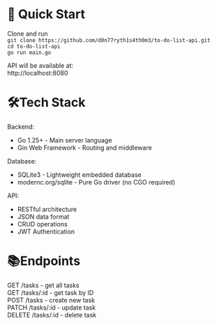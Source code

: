 # 🚀 Quick Start  
Clone and run  
`git clone https://github.com/d0n77ryth1s4th0m3/to-do-list-api.git`  
`cd to-do-list-api`    
`go run main.go ` 

API will be available at:  
http://localhost:8080

# 🛠️Tech Stack  
Backend:  
- Go 1.25+ - Main server language    
- Gin Web Framework - Routing and middleware
  
Database:  
- SQLite3 - Lightweight embedded database  
- modernc.org/sqlite - Pure Go driver (no CGO required)
    
API:  
- RESTful architecture  
- JSON data format  
- CRUD operations
- JWT Authentication

# 📚Endpoints  
GET /tasks - get all tasks  
GET /tasks/:id - get task by ID  
POST /tasks - create new task  
PATCH /tasks/:id - update task  
DELETE /tasks/:id - delete task


